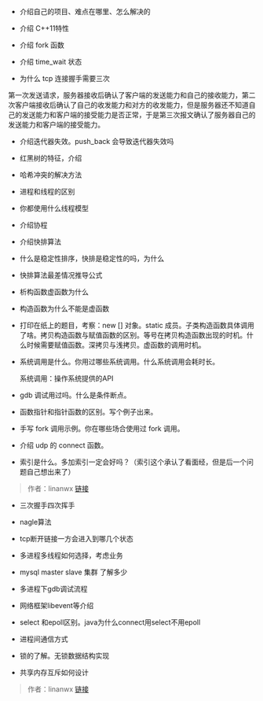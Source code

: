* 介绍自己的项目、难点在哪里、怎么解决的

* 介绍 C++11特性

* 介绍 fork 函数

* 介绍 time_wait 状态

- 为什么 tcp 连接握手需要三次


第一次发送请求，服务器接收后确认了客户端的发送能力和自己的接收能力，第二次客户端接收后确认了自己的收发能力和对方的收发能力，但是服务器还不知道自己的发送能力和客户端的接受能力是否正常，于是第三次报文确认了服务器自己的发送能力和客户端的接受能力。

* 介绍迭代器失效。push_back 会导致迭代器失效吗

- 红黑树的特征，介绍

- 哈希冲突的解决方法

- 进程和线程的区别

- 你都使用什么线程模型

- 介绍协程

- 介绍快排算法

- 什么是稳定性排序，快排是稳定性的吗，为什么

- 快排算法最差情况推导公式

- 析构函数虚函数为什么

- 构造函数为什么不能是虚函数

- 打印在纸上的题目，考察：new [] 对象。static 成员。子类构造函数具体调用了啥。拷贝构造函数与赋值函数的区别。等号在拷贝构造函数出现的时机。什么时候需要赋值函数。深拷贝与浅拷贝。虚函数的调用时机。

- 系统调用是什么。你用过哪些系统调用。什么系统调用会耗时长。

  系统调用：操作系统提供的API

- gdb 调试用过吗。什么是条件断点。

- 函数指针和指针函数的区别。写个例子出来。

- 手写 fork 调用示例。你在哪些场合使用过 fork 调用。

- 介绍 udp 的 connect 函数。

- 索引是什么。多加索引一定会好吗？（索引这个承认了看面经，但是后一个问题自己想出来了）




> 作者：linanwx  [链接](https://www.jianshu.com/p/d5aa63a27172)

- 三次握手四次挥手

- nagle算法

- tcp断开链接一方会进入到哪几个状态

- 多进程多线程如何选择，考虑业务

- mysql master slave 集群 了解多少

- 多进程下gdb调试流程

- 网络框架libevent等介绍

- select 和epoll区别。java为什么connect用select不用epoll

- 进程间通信方式

- 锁的了解。无锁数据结构实现

- 共享内存互斥如何设计




> 作者：linanwx [链接](https://www.jianshu.com/p/bee85e4b1355)